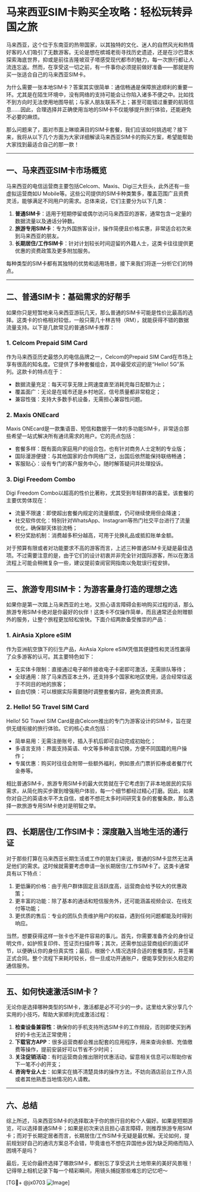 # 马来西亚SIM卡购买全攻略：轻松玩转异国之旅

马来西亚，这个位于东南亚的热带国家，以其独特的文化、迷人的自然风光和热情好客的人们吸引了无数游客。无论是想在槟城老街寻找历史遗迹，还是在沙巴潜水探索海底世界，抑或是前往吉隆坡双子塔感受现代都市的魅力，每一次旅行都让人流连忘返。然而，在享受这一切之前，有一件事你必须提前做好准备——那就是购买一张适合自己的马来西亚SIM卡。

为什么需要一张本地SIM卡？答案其实很简单：通信畅通是保障旅途顺利的重要一环。尤其是在陌生环境中，没有网络的支持可能会让你陷入诸多不便之中。比如找不到方向时无法使用地图导航；与家人朋友联系不上；甚至可能错过重要的航班信息……因此，合理选择并正确使用当地的SIM卡不仅能够提升旅行体验，还能避免不必要的麻烦。

那么问题来了，面对市面上琳琅满目的SIM卡套餐，我们应该如何挑选呢？接下来，我将从以下几个方面为大家详细解读马来西亚SIM卡的购买方案，希望能帮助大家找到最适合自己的那一款！

---

## 一、马来西亚SIM卡市场概览

马来西亚的电信运营商主要包括Celcom、Maxis、Digi三大巨头，此外还有一些虚拟运营商如U Mobile等。这些公司提供的SIM卡种类繁多，覆盖范围广且资费灵活，能够满足不同用户的需求。总体来说，它们主要分为以下几类：

1. **普通SIM卡**：适用于短期停留或偶尔访问马来西亚的游客，通常包含一定量的数据流量以及通话分钟数。
2. **旅游专用SIM卡**：专为外国旅客设计，操作简便且价格实惠，非常适合初次来到马来西亚的朋友。
3. **长期居住/工作SIM卡**：针对计划较长时间逗留的外籍人士，这类卡往往提供更优惠的资费政策及更多附加服务。

每种类型的SIM卡都有其独特的优势和适用场景，接下来我们将逐一分析它们的特点。

---

## 二、普通SIM卡：基础需求的好帮手

如果你只是短暂地来马来西亚游玩几天，那么普通的SIM卡可能是性价比最高的选择。这类卡的价格相对较低，一般只需几十林吉特（RM），就能获得不错的数据流量支持。以下是几款常见的普通SIM卡推荐：

### 1. Celcom Prepaid SIM Card
作为马来西亚历史最悠久的电信品牌之一，Celcom的Prepaid SIM Card在市场上享有很高的知名度。它提供了多种套餐组合，其中最受欢迎的是“Hello! 5G”系列。这款卡的特点在于：
- 数据流量充足：每天可享无限上网速度直至消耗完每日配额为止；
- 覆盖面广：无论是在城市还是乡村地区，信号质量都非常稳定；
- 兼容性强：支持大多数手机设备，无需担心兼容性问题。

### 2. Maxis ONEcard
Maxis ONEcard是一款集语音、短信和数据于一体的多功能SIM卡，非常适合那些希望一站式解决所有通讯需求的用户。它的亮点包括：
- 套餐多样：既有面向家庭用户的组合包，也有针对商务人士定制的专业版；
- 国际漫游便捷：与其他国家的合作网络广泛，出国后依然能保持联络畅通；
- 客服贴心：设有专门的客户服务中心，随时解答疑问并处理投诉。

### 3. Digi Freedom Combo
Digi Freedom Combo以超高的性价比著称，尤其受到年轻群体的喜爱。该套餐的主要优势体现在：
- 流量不限速：即使超出套餐内规定的流量额度，仍可继续使用但会降速；
- 社交软件优化：特别针对WhatsApp、Instagram等热门社交平台进行了流量优化，确保聊天体验流畅；
- 积分奖励机制：消费越多积分越高，可用于兑换礼品或抵扣账单金额。

对于预算有限或者对功能要求不高的游客而言，上述三种普通SIM卡无疑是最佳选项。不过需要注意的是，由于它们的设计初衷并非完全针对国际游客，所以在激活流程上可能会稍微复杂一些，建议提前查阅官网指南以免耽误行程安排。

---

## 三、旅游专用SIM卡：为游客量身打造的理想之选

如果你是第一次踏上马来西亚的土地，又担心语言障碍会影响购买过程的话，那么旅游专用SIM卡绝对是你最好的伙伴！这类卡不仅操作简单，而且通常还会附赠额外的服务，让整个旅程更加轻松愉快。下面介绍两款备受推崇的产品：

### 1. AirAsia Xplore eSIM
作为亚洲航空旗下的衍生产品，AirAsia Xplore eSIM凭借其便捷性和灵活性赢得了众多游客的认可。其主要特色如下：
- 无实体卡限制：直接通过电子邮件接收电子卡密即可激活，无需排队等待；
- 全球通用：除了马来西亚本土外，还支持多个国家和地区使用，适合经常往返于不同目的地的旅客；
- 自由切换：可以根据实际需要随时调整套餐内容，避免浪费资源。

### 2. Hello! 5G Travel SIM Card
Hello! 5G Travel SIM Card是由Celcom推出的专门为游客设计的SIM卡，旨在提供无缝衔接的旅行体验。它的核心卖点包括：
- 简单易用：无需注册账号，插入手机后即可自动完成初始化；
- 多语言支持：界面支持英语、中文等多种语言切换，方便不同国籍的用户操作；
- 专属优惠：购买时往往会附带一些额外福利，例如景点门票折扣券或者餐厅代金券等。

相比普通SIM卡，旅游专用SIM卡的最大优势就在于它考虑到了非本地居民的实际需求，从简化购买步骤到增强用户体验，每一个细节都经过精心打磨。因此，如果你对自己的英语水平不太自信，或者不想花太多时间研究复杂的套餐条款，那么选择一款旅游专用SIM卡绝对是明智之举。

---

## 四、长期居住/工作SIM卡：深度融入当地生活的通行证

对于那些打算在马来西亚长期生活或工作的朋友们来说，普通的SIM卡显然无法满足他们的需求。这时候就需要考虑申请一张长期居住/工作SIM卡了。这类卡通常具有以下特点：

1. 更低廉的价格：由于用户群体固定且活跃度高，运营商会给予较大的优惠政策；
2. 更丰富的功能：除了基本的通话和短信服务外，还可能涵盖视频会议、在线支付等功能；
3. 更优质的售后：专业的团队负责维护用户的权益，遇到任何问题都能及时得到响应。

当然，想要获得这样一张卡也不是件容易的事儿。首先，你需要准备齐全的身份证明文件，如护照复印件、签证页扫描件等；其次，还需参加运营商组织的面试环节，以便确认你的身份真实性；最后，根据个人情况选择合适的套餐类型，并签署正式合同。整个流程下来耗时较长，但一旦成功开通账户，便能享受到长久稳定的通信服务。

---

## 五、如何快速激活SIM卡？

无论你是选择哪种类型的SIM卡，激活都是必不可少的一步。这里给大家分享几个实用的小技巧，帮助大家顺利完成激活过程：

1. **检查设备兼容性**：确保你的手机支持所选SIM卡的工作频段，否则即使买到再好的卡也无法正常使用；
2. **下载官方APP**：很多运营商都会推出配套的应用程序，用来查询余额、充值缴费等操作，提前安装好可以节省不少时间；
3. **关注促销活动**：有时运营商会推出限时优惠活动，留意相关信息可以帮助你省下一笔不小的开支；
4. **咨询专业人士**：如果实在搞不清楚具体的操作方法，不妨向酒店前台工作人员或者其他熟悉当地情况的人请教。

---

## 六、总结

综上所述，马来西亚SIM卡的选择取决于你的旅行目的和个人偏好。如果是短期游览，可以选择普通SIM卡；如果是初次来访且担心语言障碍，则推荐旅游专用SIM卡；而对于长期定居者而言，长期居住/工作SIM卡无疑是最优解。无论如何，提前规划好自己的通讯方案总不会错，毕竟谁也不想在异国他乡因为缺乏网络而陷入困境不是吗？

最后，无论你最终选择了哪款SIM卡，都别忘了享受这片土地带来的美好风景哦！记得带上相机记录下每一个精彩瞬间，用镜头捕捉那些难忘的记忆吧～ 

[TG💪+ @jx0703 ![Image](https://github.com/user-attachments/assets/dbca1d08-cadb-493c-b0ec-ad6f7a83f270)]